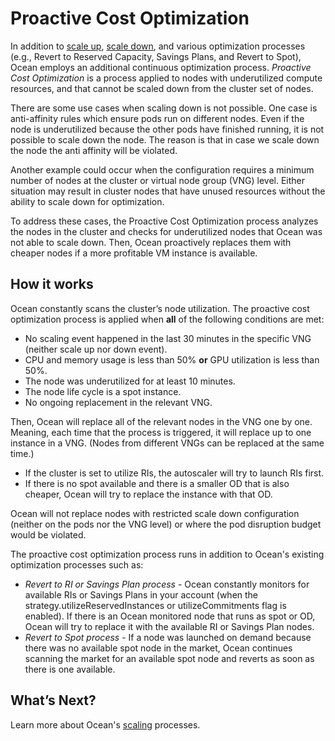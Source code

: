 # Proactive Cost Optimization

In addition to [scale up](ocean/features/scaling-kubernetes?id=scale-up), [scale down](ocean/features/scaling-kubernetes?id=scale-down), and various optimization processes (e.g., Revert to Reserved Capacity, Savings Plans, and Revert to Spot), Ocean employs an additional continuous optimization process. *Proactive Cost Optimization* is a process applied to nodes with underutilized compute resources, and that cannot be scaled down from the cluster set of nodes.

There are some use cases when scaling down is not possible. One case is anti-affinity rules which ensure pods run on different nodes. Even if the node is underutilized because the other pods have finished running, it is not possible to scale down the node. The reason is that in case we scale down the node the anti affinity will be violated.

Another example could occur when the configuration requires a minimum number of nodes at the cluster or virtual node group (VNG) level. Either situation may result in cluster nodes that have unused resources without the ability to scale down for optimization.

To address these cases, the Proactive Cost Optimization process analyzes the nodes in the cluster and checks for underutilized nodes that Ocean was not able to scale down. Then, Ocean proactively replaces them with cheaper nodes if a more profitable VM instance is available.

## How it works

Ocean constantly scans the cluster’s node utilization. The proactive cost optimization process is applied when **all** of the following conditions are met:
- No scaling event happened in the last 30 minutes in the specific VNG (neither scale up nor down event).
- CPU and memory usage is less than 50% **or** GPU utilization is less than 50%.
- The node was underutilized for at least 10 minutes.
- The node life cycle is a spot instance.
- No ongoing replacement in the relevant VNG.

Then, Ocean will replace all of the relevant nodes in the VNG one by one. Meaning, each time that the process is triggered, it will replace up to one instance in a VNG. (Nodes from different VNGs can be replaced at the same time.)
- If the cluster is set to utilize RIs, the autoscaler will try to launch RIs first.
- If there is no spot available and there is a smaller OD that is also cheaper, Ocean will try to replace the instance with that OD.

Ocean will not replace nodes with restricted scale down configuration (neither on the pods nor the VNG level) or where the pod disruption budget would be violated.

The proactive cost optimization process runs in addition to Ocean's existing optimization processes such as:
- *Revert to RI or Savings Plan process* - Ocean constantly monitors for available RIs or Savings Plans in your account (when the strategy.utilizeReservedInstances or utilizeCommitments flag is enabled). If there is an Ocean monitored node that runs as spot or OD, Ocean will try to replace it with the available RI or Savings Plan nodes.
- *Revert to Spot process* - If a node was launched on demand because there was no available spot node in the market, Ocean continues scanning the market for an available spot node and reverts as soon as there is one available.

## What’s Next?

Learn more about Ocean's [scaling](ocean/features/scaling-kubernetes) processes.
